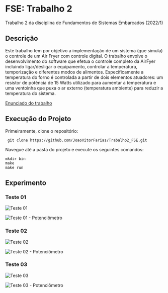 # FSE: Trabalho 2

Trabalho 2 da disciplina de Fundamentos de Sistemas Embarcados (2022/1)

## Descrição

Este trabalho tem por objetivo a implementação de um sistema (que simula) o controle de um Air Fryer com controle digital.
O trabalho envolve o desenvolvimento do software que efetua o controle completo da AirFyer incluindo ligar/desligar o equipamento, controlar a temperatura, temporização e diferentes modos de alimentos. Especificamente a temperatura do forno é controlada a partir de dois elementos atuadores: um resistor de potência de 15 Watts utilizado para aumentar a temperatura e uma ventoinha que puxa o ar externo (temperatura ambiente) para reduzir a temperatura do sistema.

[Enunciado do trabalho](https://gitlab.com/fse_fga/trabalhos-2022_1/trabalho-2-2022-1)

## Execução do Projeto

Primeiramente, clone o repositório:

``` git clone https://github.com/JoaoVitorFarias/Trabalho2_FSE.git```

Navegue até a pasta do projeto e execute os seguintes comandos:

``` 
mkdir bin
make
make run
``` 

## Experimento

### Teste 01

![Teste 01](/images/log1.png)

![Teste 01 - Potenciômetro](/images/log1_pot.png)

### Teste 02

![Teste 02](/images/log2.png)

![Teste 02 - Potenciômetro](/images/log2_pot.png)

### Teste 03

![Teste 03](/images/log3.png)

![Teste 03 - Potenciômetro](/images/log3_pot.png)


